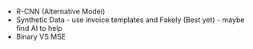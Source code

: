 
- R-CNN (Alternative Model)
- Synthetic Data - use invoice templates and Fakely (Best yet) - maybe find AI to help
- Binary VS MSE 



